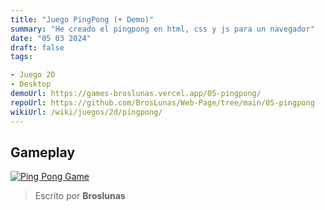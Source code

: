 ```yaml
---
title: "Juego PingPong (+ Demo)"
summary: "He creado el pingpong en html, css y js para un navegador"
date: "05 03 2024"
draft: false
tags:

- Juego 2D
- Desktop
demoUrl: https://games-broslunas.vercel.app/05-pingpong/
repoUrl: https://github.com/BrosLunas/Web-Page/tree/main/05-pingpong
wikiUrl: /wiki/juegos/2d/pingpong/
---
```


## Gameplay
[![Ping Pong Game](/img/games/pingpong.png)](/video/gameplay/pingpong.mp4)

> Escrito por **Broslunas**